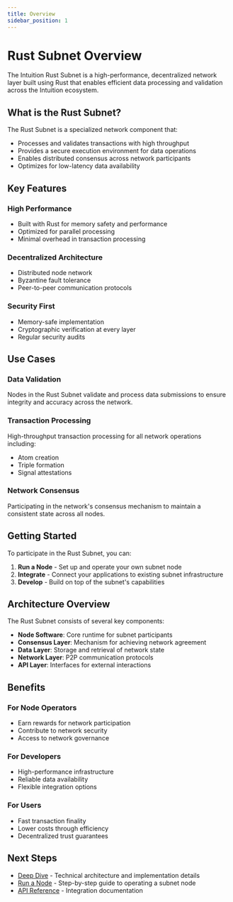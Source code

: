 ```yaml
---
title: Overview
sidebar_position: 1
---
```


# Rust Subnet Overview

The Intuition Rust Subnet is a high-performance, decentralized network layer built using Rust that enables efficient data processing and validation across the Intuition ecosystem.

## What is the Rust Subnet?

The Rust Subnet is a specialized network component that:
- Processes and validates transactions with high throughput
- Provides a secure execution environment for data operations
- Enables distributed consensus across network participants
- Optimizes for low-latency data availability

## Key Features

### High Performance
- Built with Rust for memory safety and performance
- Optimized for parallel processing
- Minimal overhead in transaction processing

### Decentralized Architecture
- Distributed node network
- Byzantine fault tolerance
- Peer-to-peer communication protocols

### Security First
- Memory-safe implementation
- Cryptographic verification at every layer
- Regular security audits

## Use Cases

### Data Validation
Nodes in the Rust Subnet validate and process data submissions to ensure integrity and accuracy across the network.

### Transaction Processing
High-throughput transaction processing for all network operations including:
- Atom creation
- Triple formation
- Signal attestations

### Network Consensus
Participating in the network's consensus mechanism to maintain a consistent state across all nodes.

## Getting Started

To participate in the Rust Subnet, you can:

1. **Run a Node** - Set up and operate your own subnet node
2. **Integrate** - Connect your applications to existing subnet infrastructure
3. **Develop** - Build on top of the subnet's capabilities

## Architecture Overview

The Rust Subnet consists of several key components:

- **Node Software**: Core runtime for subnet participants
- **Consensus Layer**: Mechanism for achieving network agreement
- **Data Layer**: Storage and retrieval of network state
- **Network Layer**: P2P communication protocols
- **API Layer**: Interfaces for external interactions

## Benefits

### For Node Operators
- Earn rewards for network participation
- Contribute to network security
- Access to network governance

### For Developers
- High-performance infrastructure
- Reliable data availability
- Flexible integration options

### For Users
- Fast transaction finality
- Lower costs through efficiency
- Decentralized trust guarantees

## Next Steps

- [Deep Dive](./deep-dive) - Technical architecture and implementation details
- [Run a Node](./run-a-node) - Step-by-step guide to operating a subnet node
- [API Reference](/docs/developer-tools/graphql-api/overview) - Integration documentation